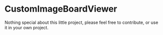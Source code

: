 # CustomImageBoardViewer

Nothing special about this little project, please feel free to contribute, or use it in your own project.
